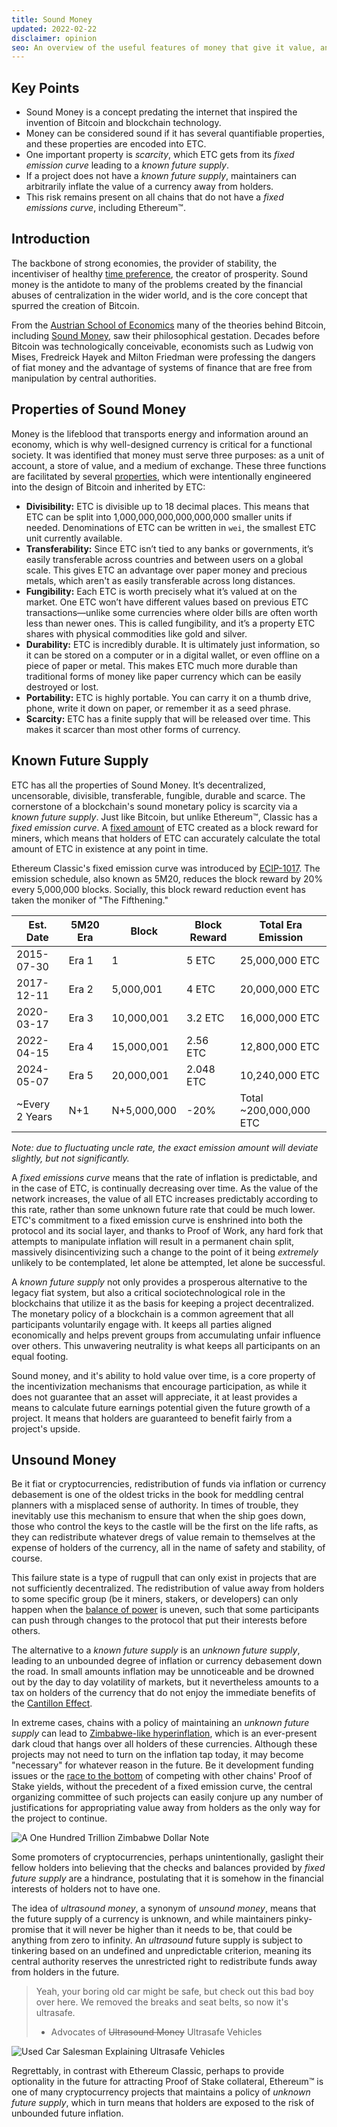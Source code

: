 ```yaml
---
title: Sound Money
updated: 2022-02-22
disclaimer: opinion
seo: An overview of the useful features of money that give it value, and how some blockchains, including Ethereum Classic and Bitcoin, intentionally apply these features to their monetary policy to ensure decentralization and longevity.
---
```


## Key Points

- Sound Money is a concept predating the internet that inspired the invention of Bitcoin and blockchain technology.
- Money can be considered sound if it has several quantifiable properties, and these properties are encoded into ETC.
- One important property is _scarcity_, which ETC gets from its _fixed emission curve_ leading to a _known future supply_.
- If a project does not have a _known future supply_, maintainers can arbitrarily inflate the value of a currency away from holders.
- This risk remains present on all chains that do not have a _fixed emissions curve_, including Ethereum™.

## Introduction

The backbone of strong economies, the provider of stability, the incentiviser of healthy [time preference](https://www.youtube.com/watch?v=k5XbLm3pEfI), the creator of prosperity. Sound money is the antidote to many of the problems created by the financial abuses of centralization in the wider world, and is the core concept that spurred the creation of Bitcoin.

From the [Austrian School of Economics](https://mises.org/topics/bitcoin) many of the theories behind Bitcoin, including [Sound Money](https://mises.org/library/principle-sound-money), saw their philosophical gestation. Decades before Bitcoin was technologically conceivable, economists such as Ludwig von Mises, Fredreick Hayek and Milton Friedman were professing the dangers of fiat money and the advantage of systems of finance that are free from manipulation by central authorities.

## Properties of Sound Money

Money is the lifeblood that transports energy and information around an economy, which is why well-designed currency is critical for a functional society. It was identified that money must serve three purposes: as a unit of account, a store of value, and a medium of exchange. These three functions are facilitated by several [properties](https://cryptowhat.com/properties-of-sound-money/), which were intentionally engineered into the design of Bitcoin and inherited by ETC:

- **Divisibility:** ETC is divisible up to 18 decimal places. This means that ETC can be split into 1,000,000,000,000,000,000 smaller units if needed. Denominations of ETC can be written in `wei`, the smallest ETC unit currently available.
- **Transferability:** Since ETC isn’t tied to any banks or governments, it’s easily transferable across countries and between users on a global scale. This gives ETC an advantage over paper money and precious metals, which aren't as easily transferable across long distances.
- **Fungibility:** Each ETC is worth precisely what it’s valued at on the market. One ETC won’t have different values based on previous ETC transactions—unlike some currencies where older bills are often worth less than newer ones. This is called fungibility, and it’s a property ETC shares with physical commodities like gold and silver.
- **Durability:** ETC is incredibly durable. It is ultimately just information, so it can be stored on a computer or in a digital wallet, or even offline on a piece of paper or metal. This makes ETC much more durable than traditional forms of money like paper currency which can be easily destroyed or lost.
- **Portability:** ETC is highly portable. You can carry it on a thumb drive, phone, write it down on paper, or remember it as a seed phrase.
- **Scarcity:** ETC has a finite supply that will be released over time. This makes it scarcer than most other forms of currency.

## Known Future Supply

ETC has all the properties of Sound Money. It’s decentralized, uncensorable, divisible, transferable, fungible, durable and scarce. The cornerstone of a blockchain's sound monetary policy is scarcity via a _known future supply_. Just like Bitcoin, but unlike Ethereum™, Classic has a _fixed emission curve_. A [fixed amount](https://etcis.money/) of ETC created as a block reward for miners, which means that holders of ETC can accurately calculate the total amount of ETC in existence at any point in time.

Ethereum Classic's fixed emission curve was introduced by [ECIP-1017](https://ecips.ethereumclassic.org/ECIPs/ecip-1017). The emission schedule, also known as 5M20, reduces the block reward by 20% every 5,000,000 blocks. Socially, this block reward reduction event has taken the moniker of "The Fifthening."

| Est. Date      | 5M20 Era | Block       | Block Reward | Total Era Emission     |
| -------------- | -------- | ----------- | ------------ | ---------------------- |
| 2015-07-30     | Era 1    | 1           | 5 ETC        | 25,000,000 ETC         |
| 2017-12-11     | Era 2    | 5,000,001   | 4 ETC        | 20,000,000 ETC         |
| 2020-03-17     | Era 3    | 10,000,001  | 3.2 ETC      | 16,000,000 ETC         |
| 2022-04-15     | Era 4    | 15,000,001  | 2.56 ETC     | 12,800,000 ETC         |
| 2024-05-07     | Era 5    | 20,000,001  | 2.048 ETC    | 10,240,000 ETC         |
| ~Every 2 Years | N+1      | N+5,000,000 | -20%         | Total ~200,000,000 ETC |

_Note: due to fluctuating uncle rate, the exact emission amount will deviate slightly, but not significantly._

A _fixed emissions curve_ means that the rate of inflation is predictable, and in the case of ETC, is continually decreasing over time. As the value of the network increases, the value of all ETC increases predictably according to this rate, rather than some unknown future rate that could be much lower. ETC's commitment to a fixed emission curve is enshrined into both the protocol and its social layer, and thanks to Proof of Work, any hard fork that attempts to manipulate inflation will result in a permanent chain split, massively disincentivizing such a change to the point of it being _extremely_ unlikely to be contemplated, let alone be attempted, let alone be successful.

A _known future supply_ not only provides a prosperous alternative to the legacy fiat system, but also a critical sociotechnological role in the blockchains that utilize it as the basis for keeping a project decentralized. The monetary policy of a blockchain is a common agreement that all participants voluntarily engage with. It keeps all parties aligned economically and helps prevent groups from accumulating unfair influence over others. This unwavering neutrality is what keeps all participants on an equal footing.

Sound money, and it's ability to hold value over time, is a core property of the incentivization mechanisms that encourage participation, as while it does not guarantee that an asset will appreciate, it at least provides a means to calculate future earnings potential given the future growth of a project. It means that holders are guaranteed to benefit fairly from a project's upside.

## Unsound Money

Be it fiat or cryptocurrencies, redistribution of funds via inflation or currency debasement is one of the oldest tricks in the book for meddling central planners with a misplaced sense of authority. In times of trouble, they inevitably use this mechanism to ensure that when the ship goes down, those who control the keys to the castle will be the first on the life rafts, as they can redistribute whatever dregs of value remain to themselves at the expense of holders of the currency, all in the name of safety and stability, of course.

This failure state is a type of rugpull that can only exist in projects that are not sufficiently decentralized. The redistribution of value away from holders to some specific group (be it miners, stakers, or developers) can only happen when the [balance of power](/why-classic/decentralism#balancing-power) is uneven, such that some participants can push through changes to the protocol that put their interests before others.

The alternative to a _known future supply_ is an _unknown future supply_, leading to an unbounded degree of inflation or currency debasement down the road. In small amounts inflation may be unnoticeable and be drowned out by the day to day volatility of markets, but it nevertheless amounts to a tax on holders of the currency that do not enjoy the immediate benefits of the [Cantillon Effect](https://cointelegraph.com/explained/from-cash-to-crypto-the-cantillon-effect-vs-the-nakamoto-effect).

In extreme cases, chains with a policy of maintaining an _unknown future supply_ can lead to [Zimbabwe-like hyperinflation](https://en.wikipedia.org/wiki/Hyperinflation_in_Zimbabwe), which is an ever-present dark cloud that hangs over all holders of these currencies. Although these projects may not need to turn on the inflation tap today, it may become "necessary" for whatever reason in the future. Be it development funding issues or the [race to the bottom](/why-classic/proof-of-work#the-apr-arms-race) of competing with other chains' Proof of Stake yields, without the precedent of a fixed emission curve, the central organizing committee of such projects can easily conjure up any number of justifications for appropriating value away from holders as the only way for the project to continue.

![A One Hundred Trillion Zimbabwe Dollar Note](./zimbabwedollar.jpg)

Some promoters of cryptocurrencies, perhaps unintentionally, gaslight their fellow holders into believing that the checks and balances provided by _fixed future supply_ are a hindrance, postulating that it is somehow in the financial interests of holders not to have one.

The idea of _ultrasound money_, a synonym of _unsound money_, means that the future supply of a currency is unknown, and while maintainers pinky-promise that it will never be higher than it needs to be, that could be anything from zero to infinity. An _ultrasound_ future supply is subject to tinkering based on an undefined and unpredictable criterion, meaning its central authority reserves the unrestricted right to redistribute funds away from holders in the future.

> Yeah, your boring old car might be safe, but check out this bad boy over here. We removed the breaks and seat belts, so now it's ultrasafe.
>
> - Advocates of ~~Ultrasound Money~~ Ultrasafe Vehicles

![Used Car Salesman Explaining Ultrasafe Vehicles](./ultrasafe.jpg)

Regrettably, in contrast with Ethereum Classic, perhaps to provide optionality in the future for attracting Proof of Stake collateral, Ethereum™ is one of many cryptocurrency projects that maintains a policy of _unknown future supply_, which in turn means that holders are exposed to the risk of unbounded future inflation.
